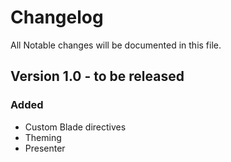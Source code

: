 # Changelog

All Notable changes will be documented in this file.

## Version 1.0 - to be released

### Added
- Custom Blade directives
- Theming
- Presenter